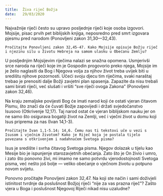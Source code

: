 ```yaml
---
title:  Živa riječ Božja
date:   29/03/2020
---
```


Najvažnije riječi često su upravo posljednje riječi koje osoba izgovori. Mojsije, pisac prvih pet biblijskih knjiga, neposredno pred smrt izgovara pjesmu pred narodom (Ponovljeni zakon 31,30—32,43).

`Pročitajte Ponovljeni zakon 32,45-47. Kako Mojsije opisuje Božju riječ i njezinu silu u životu Hebreja na samom ulasku u Obećanu Zemlju?`

U posljednjim Mojsijevim riječima nalazi se snažna opomena. Usmjerivši srce naroda na riječi koje im je Gospodin progovorio preko njega, Mojsije im je želio naglasiti da Bog i Njegova volja za njihov život treba uvijek biti u središtu njihove pozornosti. Učeći svoju djecu tim riječima, svaki naraštaj trebao je prenositi dalje Božji zavjetni plan spasenja. Zapazite da nisu trebali sami birati riječi, već slušati i vršiti “sve riječi ovoga Zakona” (Ponovljeni zakon 32,46).

Na kraju zemaljske povijesti Bog će imati narod koji će ostati vjeran čitavom Pismu, što znači da će čuvati Božje zapovijedi i držati svjedočanstvo Isusovo (Otkrivenje 12,17). Taj narod ostat će vjeran biblijskom nauku jer on ne samo što osigurava bogatiji život na Zemlji, već i vječni život u domu koji Isus priprema za nas (Ivan 14,1-3).

`Pročitajte Ivan 1,1-5.14; 14,6. Čemu nas ti tekstovi uče u vezi s Isusom i vječnim životom? Kako je Riječ koja je postala tijelo povezana s otkrivenjem i nadahnućem Svetoga pisma?`

Isus je središte i svrha čitavog Svetoga pisma. Njegov dolazak u tijelu kao Mesije bio je ispunjenje starozavjetnih obećanja. Zato što je On živio i umro, i zato što ponovno živi, mi imamo ne samo potvrdu vjerodostojnosti Svetoga pisma, već nešto još bolje — veliko obećanje o vječnom životu u potpuno novom svijetu.

Ponovno pročitajte Ponovljeni zakon 32,47. Na koji ste način i sami doživjeli istinitost tvrdnje da poslušnost Božjoj riječi “nije za vas prazna riječ”? Zašto vjera u Boga i poslušnost Njegovoj Riječi nikad nisu uzaludne?
